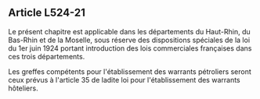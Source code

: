 Article L524-21
----
Le présent chapitre est applicable dans les départements du Haut-Rhin, du
Bas-Rhin et de la Moselle, sous réserve des dispositions spéciales de la loi du
1er juin 1924 portant introduction des lois commerciales françaises dans ces
trois départements.

Les greffes compétents pour l'établissement des warrants pétroliers seront ceux
prévus à l'article 35 de ladite loi pour l'établissement des warrants hôteliers.
